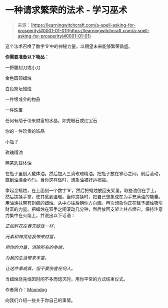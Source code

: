 <!--yml

类别：未分类

日期：2024-06-12 18:16:26

-->

# 一种请求繁荣的法术 - 学习巫术

> 来源：[https://learningwitchcraft.com/a-spell-asking-for-prosperity/#0001-01-01](https://learningwitchcraft.com/a-spell-asking-for-prosperity/#0001-01-01)

这个法术召唤了数字‘9’中的神秘力量，以期望未来能够繁荣昌盛。

**你需要准备以下物品：**

一把雕刻刀或小刀

金色圆顶蜡烛

白色祭坛蜡烛

一件银或金的物品

一件珠宝

任何有助于带来财富的水晶，如虎眼石或红宝石

你的一件珍贵的饰品

小瓶子

玫瑰精油

两茶匙载体油

在瓶子里倒入载体油。然后加入三滴玫瑰精油。把瓶子放在掌心之间，前后滚动，直到油混合均匀。当你这样做时，想象油被好运祝福。

拿起金蜡烛，在上面刻一个数字‘9’，然后把蜡烛放回支架里。取些油倒在手上，然后搓揉手掌，使其感到温暖。当你搓揉时，把自己想象成在为手充满油的能量。用油涂抹带有刻痕的蜡烛。从中心往后朝你方向画。再次想象你正在赋予蜡烛吸引财富的力量。把蜡烛在双手之间滚动几分钟，然后放回支架上并点燃它。保持注意力集中在火焰上，并说出以下话语：

*正如鲜花在春天绽放一样，*

*元素和神灵给我带来财富，*

*用你的力量，消除所有的争端，*

*为我的生活带来丰富。*

*让这件事成真，但不要伤害任何人。*

当蜡烛烧完或因时间不多而熄灭时，用你平常的方式结束仪式。

作者简介：[Moondog](https://learningwitchcraft.com/profile/?tthayer/)

向我们介绍一些关于你自己的事情。

